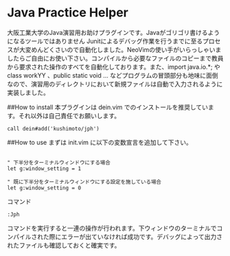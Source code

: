 # Java Practice Helper
大阪工業大学のJava演習用お助けプラグインです。Javaがゴリゴリ書けるようになるツールではありません
Junitによるデバッグ作業を行うまでに至るプロセスが大変めんどくさいので自動化しました。NeoVimの使い手がいらっしゃいましたらご自由にお使い下さい。コンパイルから必要なファイルのコピーまで教員から要求された操作のすべてを自動化しております。また、import java.io.*; や class workYY 、public static void ... などプログラムの冒頭部分も地味に面倒なので、演習用のディレクトリにおいて新規ファイルは自動で入力されるように実装しました。

##How to install
本プラグインは dein.vim でのインストールを推奨しています。それ以外は自己責任でお願いします。

```viml:init.vim
call dein#add('kushimoto/jph')
```

##How to use
まずは init.vim に以下の変数宣言を追加して下さい。

```viml

" 下半分をターミナルウィンドウにする場合
let g:window_setting = 1

" 既に下半分をターミナルウィンドウにする設定を施している場合
let g:window_setting = 0
```
コマンド
```viml
:Jph
```
コマンドを実行すると一連の操作が行われます。下ウィンドウのターミナルでコンパイルされた際にエラーが出ていなければ成功です。デバッグによって出力されたファイルも確認しておくと確実です。

